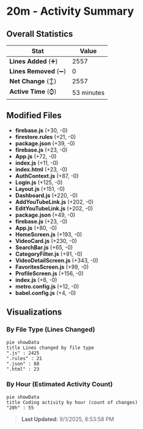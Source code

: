 # 20m - Activity Summary 

## Overall Statistics

| Stat                   | Value                                                             |
| ---------------------- | ----------------------------------------------------------------- |
| **Lines Added** (➕)   | 2557                                          |
| **Lines Removed** (➖) | 0                                        |
| **Net Change** (↕)    | 2557                |
| **Active Time** (⌚)   | 53 minutes |


## Modified Files
- **firebase.js** (+30, -0)
- **firestore.rules** (+21, -0)
- **package.json** (+39, -0)
- **firebase.js** (+23, -0)
- **App.js** (+72, -0)
- **index.js** (+11, -0)
- **index.html** (+23, -0)
- **AuthContext.js** (+87, -0)
- **Login.js** (+125, -0)
- **Layout.js** (+151, -0)
- **Dashboard.js** (+220, -0)
- **AddYouTubeLink.js** (+202, -0)
- **EditYouTubeLink.js** (+202, -0)
- **package.json** (+49, -0)
- **firebase.js** (+23, -0)
- **App.js** (+80, -0)
- **HomeScreen.js** (+193, -0)
- **VideoCard.js** (+230, -0)
- **SearchBar.js** (+65, -0)
- **CategoryFilter.js** (+91, -0)
- **VideoDetailScreen.js** (+343, -0)
- **FavoritesScreen.js** (+99, -0)
- **ProfileScreen.js** (+156, -0)
- **index.js** (+6, -0)
- **metro.config.js** (+12, -0)
- **babel.config.js** (+4, -0)

## Visualizations

### By File Type (Lines Changed)

```mermaid
pie showData
title Lines changed by file type
".js" : 2425
".rules" : 21
".json" : 88
".html" : 23
```

### By Hour (Estimated Activity Count)

```mermaid
pie showData
title Coding activity by hour (count of changes)
"20h" : 55
```


> **Last Updated:** 9/1/2025, 8:53:58 PM